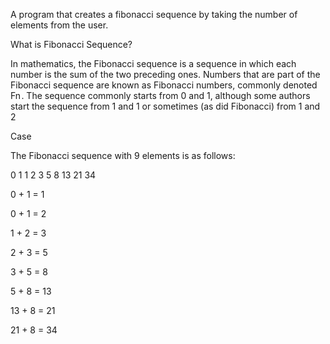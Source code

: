 A program that creates a fibonacci sequence by taking the number of elements from the user.

What is Fibonacci Sequence?

In mathematics, the Fibonacci sequence is a sequence in which each number is the sum of the two preceding ones. Numbers that are part of the Fibonacci sequence are known as Fibonacci numbers, commonly denoted Fn . The sequence commonly starts from 0 and 1, although some authors start the sequence from 1 and 1 or sometimes (as did Fibonacci) from 1 and 2

Case

The Fibonacci sequence with 9 elements is as follows:

0 1 1 2 3 5 8 13 21 34

0 + 1 = 1

0 + 1 = 2

1 + 2 = 3

2 + 3 = 5

3 + 5 = 8

5 + 8 = 13

13 + 8 = 21

21 + 8 = 34

